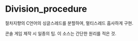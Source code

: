 # Division_procedure

절차지향의 C언어의 싱글스레드를 분할하여,
멀티스레드 흡사하게 구현.

콘솔 게임 제작 시 일종의 팁.
이 소스는 간단한 원리를 적은 것.
